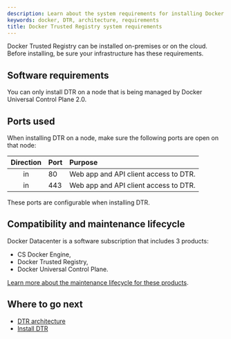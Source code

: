 ```yaml
---
description: Learn about the system requirements for installing Docker Trusted Registry.
keywords: docker, DTR, architecture, requirements
title: Docker Trusted Registry system requirements
---
```


Docker Trusted Registry can be installed on-premises or on the cloud.
Before installing, be sure your infrastructure has these requirements.

## Software requirements

You can only install DTR on a node that is being managed by Docker Universal
Control Plane 2.0.


## Ports used

When installing DTR on a node, make sure the following ports are open on that
node:

| Direction | Port | Purpose                               |
|:---------:|:-----|:--------------------------------------|
|    in     | 80   | Web app and API client access to DTR. |
|    in     | 443  | Web app and API client access to DTR. |

These ports are configurable when installing DTR.

## Compatibility and maintenance lifecycle

Docker Datacenter is a software subscription that includes 3 products:

* CS Docker Engine,
* Docker Trusted Registry,
* Docker Universal Control Plane.

[Learn more about the maintenance lifecycle for these products](http://success.docker.com/Get_Help/Compatibility_Matrix_and_Maintenance_Lifecycle).

## Where to go next

* [DTR architecture](../architecture.md)
* [Install DTR](index.md)
